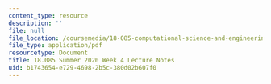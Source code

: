 ```yaml
---
content_type: resource
description: ''
file: null
file_location: /coursemedia/18-085-computational-science-and-engineering-i-summer-2020/b1743654e72946982b5c380d02b607f0_MIT18_085Summer20_lec_w4.pdf
file_type: application/pdf
resourcetype: Document
title: 18.085 Summer 2020 Week 4 Lecture Notes
uid: b1743654-e729-4698-2b5c-380d02b607f0
---
```

